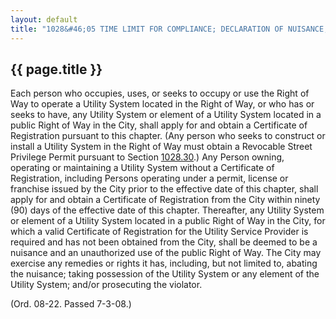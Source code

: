 ---
layout: default 
title: "1028&#46;05 TIME LIMIT FOR COMPLIANCE; DECLARATION OF NUISANCE; REMEDIES OF CITY."---

{{ page.title }}
----------------

Each person who occupies, uses, or seeks to occupy or use the Right of
Way to operate a Utility System located in the Right of Way, or who has
or seeks to have, any Utility System or element of a Utility System
located in a public Right of Way in the City, shall apply for and obtain
a Certificate of Registration pursuant to this chapter. (Any person who
seeks to construct or install a Utility System in the Right of Way must
obtain a Revocable Street Privilege Permit pursuant to Section
[1028.30](41fb6f81.html).) Any Person owning, operating or maintaining a
Utility System without a Certificate of Registration, including Persons
operating under a permit, license or franchise issued by the City prior
to the effective date of this chapter, shall apply for and obtain a
Certificate of Registration from the City within ninety (90) days of the
effective date of this chapter. Thereafter, any Utility System or
element of a Utility System located in a public Right of Way in the
City, for which a valid Certificate of Registration for the Utility
Service Provider is required and has not been obtained from the City,
shall be deemed to be a nuisance and an unauthorized use of the public
Right of Way. The City may exercise any remedies or rights it has,
including, but not limited to, abating the nuisance; taking possession
of the Utility System or any element of the Utility System; and/or
prosecuting the violator.

(Ord. 08-22. Passed 7-3-08.)

